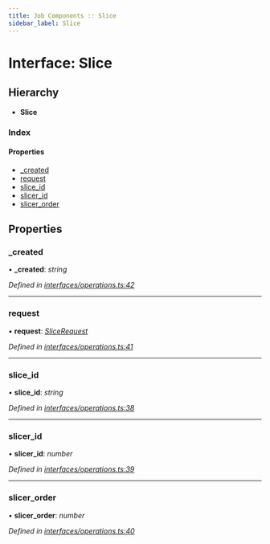 ```yaml
---
title: Job Components :: Slice
sidebar_label: Slice
---
```


# Interface: Slice

## Hierarchy

* **Slice**

### Index

#### Properties

* [_created](slice.md#_created)
* [request](slice.md#request)
* [slice_id](slice.md#slice_id)
* [slicer_id](slice.md#slicer_id)
* [slicer_order](slice.md#slicer_order)

## Properties

###  _created

• **_created**: *string*

*Defined in [interfaces/operations.ts:42](https://github.com/terascope/teraslice/blob/6e018493/packages/job-components/src/interfaces/operations.ts#L42)*

___

###  request

• **request**: *[SliceRequest](slicerequest.md)*

*Defined in [interfaces/operations.ts:41](https://github.com/terascope/teraslice/blob/6e018493/packages/job-components/src/interfaces/operations.ts#L41)*

___

###  slice_id

• **slice_id**: *string*

*Defined in [interfaces/operations.ts:38](https://github.com/terascope/teraslice/blob/6e018493/packages/job-components/src/interfaces/operations.ts#L38)*

___

###  slicer_id

• **slicer_id**: *number*

*Defined in [interfaces/operations.ts:39](https://github.com/terascope/teraslice/blob/6e018493/packages/job-components/src/interfaces/operations.ts#L39)*

___

###  slicer_order

• **slicer_order**: *number*

*Defined in [interfaces/operations.ts:40](https://github.com/terascope/teraslice/blob/6e018493/packages/job-components/src/interfaces/operations.ts#L40)*
